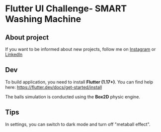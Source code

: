 # Flutter UI Challenge- SMART Washing Machine



## About project

If you want to be informed about new projects, follow me on [Instagram](https://www.instagram.com/programer.__msa/) or [Linkedln]()


## Dev

To build application, you need to install **Flutter (1.17+)**. You can find help here: https://flutter.dev/docs/get-started/install

The balls simulation is conducted using the **Box2D** physic engine.

## Tips

In settings, you can switch to dark mode and turn off "metaball effect".


